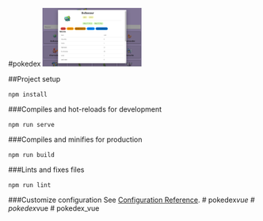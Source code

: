 #pokedex
<img src="./src/img/prtsc/card.png" width="200px">

##Project setup
```
npm install
```

###Compiles and hot-reloads for development
```
npm run serve
```

###Compiles and minifies for production
```
npm run build
```

###Lints and fixes files
```
npm run lint
```

###Customize configuration
See [Configuration Reference](https://cli.vuejs.org/config/).
#   p o k e d e x _ v u e 
 
 #   p o k e d e x _ v u e 
 
 #   p o k e d e x _ v u e 
 
 